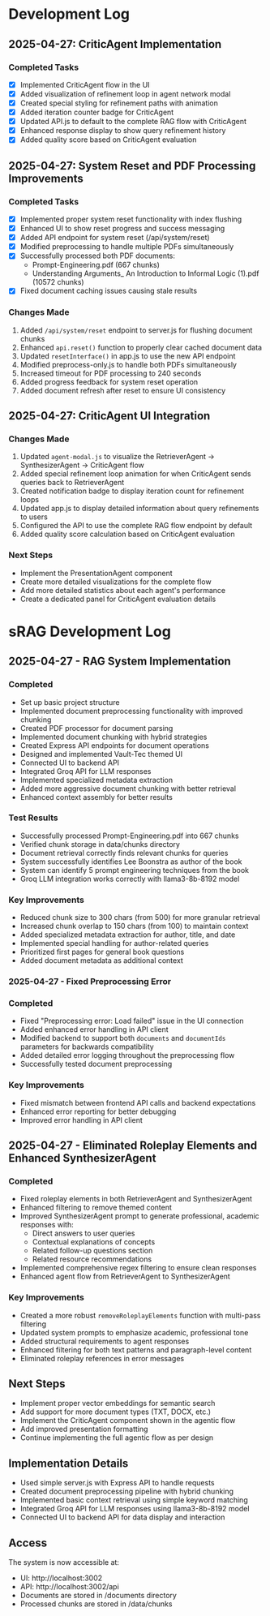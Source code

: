 # Development Log

## 2025-04-27: CriticAgent Implementation

### Completed Tasks

- [x] Implemented CriticAgent flow in the UI
- [x] Added visualization of refinement loop in agent network modal
- [x] Created special styling for refinement paths with animation
- [x] Added iteration counter badge for CriticAgent
- [x] Updated API.js to default to the complete RAG flow with CriticAgent
- [x] Enhanced response display to show query refinement history
- [x] Added quality score based on CriticAgent evaluation

## 2025-04-27: System Reset and PDF Processing Improvements

### Completed Tasks

- [x] Implemented proper system reset functionality with index flushing
- [x] Enhanced UI to show reset progress and success messaging
- [x] Added API endpoint for system reset (/api/system/reset)
- [x] Modified preprocessing to handle multiple PDFs simultaneously
- [x] Successfully processed both PDF documents:
  - Prompt-Engineering.pdf (667 chunks)
  - Understanding Arguments_ An Introduction to Informal Logic (1).pdf (10572 chunks)
- [x] Fixed document caching issues causing stale results

### Changes Made

1. Added `/api/system/reset` endpoint to server.js for flushing document chunks
2. Enhanced `api.reset()` function to properly clear cached document data
3. Updated `resetInterface()` in app.js to use the new API endpoint
4. Modified preprocess-only.js to handle both PDFs simultaneously
5. Increased timeout for PDF processing to 240 seconds
6. Added progress feedback for system reset operation
7. Added document refresh after reset to ensure UI consistency

## 2025-04-27: CriticAgent UI Integration

### Changes Made

1. Updated `agent-modal.js` to visualize the RetrieverAgent → SynthesizerAgent → CriticAgent flow
2. Added special refinement loop animation for when CriticAgent sends queries back to RetrieverAgent
3. Created notification badge to display iteration count for refinement loops
4. Updated app.js to display detailed information about query refinements to users
5. Configured the API to use the complete RAG flow endpoint by default
6. Added quality score calculation based on CriticAgent evaluation

### Next Steps

- Implement the PresentationAgent component
- Create more detailed visualizations for the complete flow
- Add more detailed statistics about each agent's performance
- Create a dedicated panel for CriticAgent evaluation details
# sRAG Development Log

## 2025-04-27 - RAG System Implementation

### Completed
- Set up basic project structure
- Implemented document preprocessing functionality with improved chunking
- Created PDF processor for document parsing
- Implemented document chunking with hybrid strategies
- Created Express API endpoints for document operations
- Designed and implemented Vault-Tec themed UI
- Connected UI to backend API
- Integrated Groq API for LLM responses
- Implemented specialized metadata extraction
- Added more aggressive document chunking with better retrieval
- Enhanced context assembly for better results

### Test Results
- Successfully processed Prompt-Engineering.pdf into 667 chunks
- Verified chunk storage in data/chunks directory
- Document retrieval correctly finds relevant chunks for queries
- System successfully identifies Lee Boonstra as author of the book
- System can identify 5 prompt engineering techniques from the book
- Groq LLM integration works correctly with llama3-8b-8192 model

### Key Improvements
- Reduced chunk size to 300 chars (from 500) for more granular retrieval
- Increased chunk overlap to 150 chars (from 100) to maintain context
- Added specialized metadata extraction for author, title, and date
- Implemented special handling for author-related queries
- Prioritized first pages for general book questions
- Added document metadata as additional context

### 2025-04-27 - Fixed Preprocessing Error

### Completed
- Fixed "Preprocessing error: Load failed" issue in the UI connection
- Added enhanced error handling in API client
- Modified backend to support both `documents` and `documentIds` parameters for backwards compatibility
- Added detailed error logging throughout the preprocessing flow
- Successfully tested document preprocessing

### Key Improvements
- Fixed mismatch between frontend API calls and backend expectations
- Enhanced error reporting for better debugging
- Improved error handling in API client

## 2025-04-27 - Eliminated Roleplay Elements and Enhanced SynthesizerAgent

### Completed
- Fixed roleplay elements in both RetrieverAgent and SynthesizerAgent
- Enhanced filtering to remove themed content
- Improved SynthesizerAgent prompt to generate professional, academic responses with:
  - Direct answers to user queries
  - Contextual explanations of concepts
  - Related follow-up questions section
  - Related resource recommendations
- Implemented comprehensive regex filtering to ensure clean responses
- Enhanced agent flow from RetrieverAgent to SynthesizerAgent

### Key Improvements
- Created a more robust `removeRoleplayElements` function with multi-pass filtering
- Updated system prompts to emphasize academic, professional tone
- Added structural requirements to agent responses
- Enhanced filtering for both text patterns and paragraph-level content
- Eliminated roleplay references in error messages

## Next Steps
- Implement proper vector embeddings for semantic search
- Add support for more document types (TXT, DOCX, etc.)
- Implement the CriticAgent component shown in the agentic flow
- Add improved presentation formatting
- Continue implementing the full agentic flow as per design

## Implementation Details

- Used simple server.js with Express API to handle requests
- Created document preprocessing pipeline with hybrid chunking
- Implemented basic context retrieval using simple keyword matching
- Integrated Groq API for LLM responses using llama3-8b-8192 model
- Connected UI to backend API for data display and interaction

## Access

The system is now accessible at:
- UI: http://localhost:3002
- API: http://localhost:3002/api
- Documents are stored in /documents directory
- Processed chunks are stored in /data/chunks